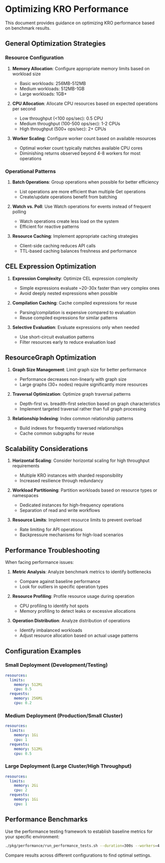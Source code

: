 # Optimizing KRO Performance

This document provides guidance on optimizing KRO performance based on benchmark results.

## General Optimization Strategies

### Resource Configuration

1. **Memory Allocation**: Configure appropriate memory limits based on workload size
   - Basic workloads: 256MB-512MB
   - Medium workloads: 512MB-1GB
   - Large workloads: 1GB+

2. **CPU Allocation**: Allocate CPU resources based on expected operations per second
   - Low throughput (<100 ops/sec): 0.5 CPU
   - Medium throughput (100-500 ops/sec): 1-2 CPUs
   - High throughput (500+ ops/sec): 2+ CPUs

3. **Worker Scaling**: Configure worker count based on available resources
   - Optimal worker count typically matches available CPU cores
   - Diminishing returns observed beyond 4-8 workers for most operations

### Operational Patterns

1. **Batch Operations**: Group operations when possible for better efficiency
   - List operations are more efficient than multiple Get operations
   - Create/update operations benefit from batching

2. **Watch vs. Poll**: Use Watch operations for events instead of frequent polling
   - Watch operations create less load on the system
   - Efficient for reactive patterns

3. **Resource Caching**: Implement appropriate caching strategies
   - Client-side caching reduces API calls
   - TTL-based caching balances freshness and performance

## CEL Expression Optimization

1. **Expression Complexity**: Optimize CEL expression complexity
   - Simple expressions evaluate ~20-30x faster than very complex ones
   - Avoid deeply nested expressions when possible

2. **Compilation Caching**: Cache compiled expressions for reuse
   - Parsing/compilation is expensive compared to evaluation
   - Reuse compiled expressions for similar patterns

3. **Selective Evaluation**: Evaluate expressions only when needed
   - Use short-circuit evaluation patterns
   - Filter resources early to reduce evaluation load

## ResourceGraph Optimization

1. **Graph Size Management**: Limit graph size for better performance
   - Performance decreases non-linearly with graph size
   - Large graphs (30+ nodes) require significantly more resources

2. **Traversal Optimization**: Optimize graph traversal patterns
   - Depth-first vs. breadth-first selection based on graph characteristics
   - Implement targeted traversal rather than full graph processing

3. **Relationship Indexing**: Index common relationship patterns
   - Build indexes for frequently traversed relationships
   - Cache common subgraphs for reuse

## Scalability Considerations

1. **Horizontal Scaling**: Consider horizontal scaling for high throughput requirements
   - Multiple KRO instances with sharded responsibility
   - Increased resilience through redundancy

2. **Workload Partitioning**: Partition workloads based on resource types or namespaces
   - Dedicated instances for high-frequency operations
   - Separation of read and write workflows

3. **Resource Limits**: Implement resource limits to prevent overload
   - Rate limiting for API operations
   - Backpressure mechanisms for high-load scenarios

## Performance Troubleshooting

When facing performance issues:

1. **Metric Analysis**: Analyze benchmark metrics to identify bottlenecks
   - Compare against baseline performance
   - Look for outliers in specific operation types

2. **Resource Profiling**: Profile resource usage during operation
   - CPU profiling to identify hot spots
   - Memory profiling to detect leaks or excessive allocations

3. **Operation Distribution**: Analyze distribution of operations
   - Identify imbalanced workloads
   - Adjust resource allocation based on actual usage patterns

## Configuration Examples

### Small Deployment (Development/Testing)

```yaml
resources:
  limits:
    memory: 512Mi
    cpu: 0.5
  requests:
    memory: 256Mi
    cpu: 0.2
```

### Medium Deployment (Production/Small Cluster)

```yaml
resources:
  limits:
    memory: 1Gi
    cpu: 1
  requests:
    memory: 512Mi
    cpu: 0.5
```

### Large Deployment (Large Cluster/High Throughput)

```yaml
resources:
  limits:
    memory: 2Gi
    cpu: 2
  requests:
    memory: 1Gi
    cpu: 1
```

## Performance Benchmarks

Use the performance testing framework to establish baseline metrics for your specific environment:

```bash
./pkg/performance/run_performance_tests.sh --duration=300s --workers=4 --resources=500
```

Compare results across different configurations to find optimal settings.

